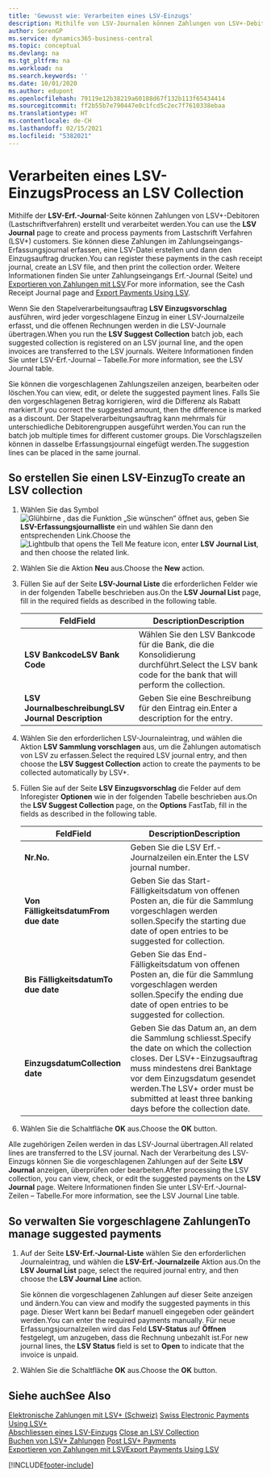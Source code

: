 ```yaml
---
title: 'Gewusst wie: Verarbeiten eines LSV-Einzugs'
description: Mithilfe von LSV-Journalen können Zahlungen von LSV+-Debitoren (Lastschriftverfahren) erstellt und verarbeitet werden. Sie können diese Zahlungen im Zahlungseingangs-Erfassungsjournal erfassen, eine LSV-Datei erstellen und dann den Einzugsauftrag drucken.
author: SorenGP
ms.service: dynamics365-business-central
ms.topic: conceptual
ms.devlang: na
ms.tgt_pltfrm: na
ms.workload: na
ms.search.keywords: ''
ms.date: 10/01/2020
ms.author: edupont
ms.openlocfilehash: 79119e12b38219a60188d67f132b113f65434414
ms.sourcegitcommit: ff2b55b7e790447e0c1fcd5c2ec7f7610338ebaa
ms.translationtype: HT
ms.contentlocale: de-CH
ms.lasthandoff: 02/15/2021
ms.locfileid: "5382021"
---
```

# <a name="process-an-lsv-collection"></a><span data-ttu-id="0f11d-104">Verarbeiten eines LSV-Einzugs</span><span class="sxs-lookup"><span data-stu-id="0f11d-104">Process an LSV Collection</span></span>
<span data-ttu-id="0f11d-105">Mithilfe der **LSV-Erf.-Journal**-Seite können Zahlungen von LSV+-Debitoren (Lastschriftverfahren) erstellt und verarbeitet werden.</span><span class="sxs-lookup"><span data-stu-id="0f11d-105">You can use the **LSV Journal** page to create and process payments from Lastschrift Verfahren (LSV+) customers.</span></span> <span data-ttu-id="0f11d-106">Sie können diese Zahlungen im Zahlungseingangs-Erfassungsjournal erfassen, eine LSV-Datei erstellen und dann den Einzugsauftrag drucken.</span><span class="sxs-lookup"><span data-stu-id="0f11d-106">You can register these payments in the cash receipt journal, create an LSV file, and then print the collection order.</span></span> <span data-ttu-id="0f11d-107">Weitere Informationen finden Sie unter Zahlungseingangs Erf.-Journal (Seite) und [Exportieren von Zahlungen mit LSV](how-to-export-payments-using-lsv.md).</span><span class="sxs-lookup"><span data-stu-id="0f11d-107">For more information, see the Cash Receipt Journal page and [Export Payments Using LSV](how-to-export-payments-using-lsv.md).</span></span>  

<span data-ttu-id="0f11d-108">Wenn Sie den Stapelverarbeitungsauftrag **LSV Einzugsvorschlag** ausführen, wird jeder vorgeschlagene Einzug in einer LSV-Journalzeile erfasst, und die offenen Rechnungen werden in die LSV-Journale übertragen.</span><span class="sxs-lookup"><span data-stu-id="0f11d-108">When you run the **LSV Suggest Collection** batch job, each suggested collection is registered on an LSV journal line, and the open invoices are transferred to the LSV journals.</span></span> <span data-ttu-id="0f11d-109">Weitere Informationen finden Sie unter LSV-Erf.-Journal – Tabelle.</span><span class="sxs-lookup"><span data-stu-id="0f11d-109">For more information, see the LSV Journal table.</span></span>  

<span data-ttu-id="0f11d-110">Sie können die vorgeschlagenen Zahlungszeilen anzeigen, bearbeiten oder löschen.</span><span class="sxs-lookup"><span data-stu-id="0f11d-110">You can view, edit, or delete the suggested payment lines.</span></span> <span data-ttu-id="0f11d-111">Falls Sie den vorgeschlagenen Betrag korrigieren, wird die Differenz als Rabatt markiert.</span><span class="sxs-lookup"><span data-stu-id="0f11d-111">If you correct the suggested amount, then the difference is marked as a discount.</span></span> <span data-ttu-id="0f11d-112">Der Stapelverarbeitungsauftrag kann mehrmals für unterschiedliche Debitorengruppen ausgeführt werden.</span><span class="sxs-lookup"><span data-stu-id="0f11d-112">You can run the batch job multiple times for different customer groups.</span></span> <span data-ttu-id="0f11d-113">Die Vorschlagszeilen können in dasselbe Erfassungsjournal eingefügt werden.</span><span class="sxs-lookup"><span data-stu-id="0f11d-113">The suggestion lines can be placed in the same journal.</span></span>  

## <a name="to-create-an-lsv-collection"></a><span data-ttu-id="0f11d-114">So erstellen Sie einen LSV-Einzug</span><span class="sxs-lookup"><span data-stu-id="0f11d-114">To create an LSV collection</span></span>  

1.  <span data-ttu-id="0f11d-115">Wählen Sie das Symbol ![Glühbirne , das die Funktion „Sie wünschen“ öffnet](../../media/ui-search/search_small.png "Tell me-Funktion") aus, geben Sie **LSV-Erfassungsjournalliste** ein und wählen Sie dann den entsprechenden Link.</span><span class="sxs-lookup"><span data-stu-id="0f11d-115">Choose the ![Lightbulb that opens the Tell Me feature](../../media/ui-search/search_small.png "Tell me what you want to do") icon, enter **LSV Journal List**, and then choose the related link.</span></span>  
2.  <span data-ttu-id="0f11d-116">Wählen Sie die Aktion **Neu** aus.</span><span class="sxs-lookup"><span data-stu-id="0f11d-116">Choose the **New** action.</span></span>  
3.  <span data-ttu-id="0f11d-117">Füllen Sie auf der Seite **LSV-Journal Liste** die erforderlichen Felder wie in der folgenden Tabelle beschrieben aus.</span><span class="sxs-lookup"><span data-stu-id="0f11d-117">On the **LSV Journal List** page, fill in the required fields as described in the following table.</span></span>  

    |<span data-ttu-id="0f11d-118">Feld</span><span class="sxs-lookup"><span data-stu-id="0f11d-118">Field</span></span>|<span data-ttu-id="0f11d-119">Description</span><span class="sxs-lookup"><span data-stu-id="0f11d-119">Description</span></span>|  
    |---------------------------------|---------------------------------------|  
    |<span data-ttu-id="0f11d-120">**LSV Bankcode**</span><span class="sxs-lookup"><span data-stu-id="0f11d-120">**LSV Bank Code**</span></span>|<span data-ttu-id="0f11d-121">Wählen Sie den LSV Bankcode für die Bank, die die Konsolidierung durchführt.</span><span class="sxs-lookup"><span data-stu-id="0f11d-121">Select the LSV bank code for the bank that will perform the collection.</span></span>|  
    |<span data-ttu-id="0f11d-122">**LSV Journalbeschreibung**</span><span class="sxs-lookup"><span data-stu-id="0f11d-122">**LSV Journal Description**</span></span>|<span data-ttu-id="0f11d-123">Geben Sie eine Beschreibung für den Eintrag ein.</span><span class="sxs-lookup"><span data-stu-id="0f11d-123">Enter a description for the entry.</span></span>|

4.  <span data-ttu-id="0f11d-124">Wählen Sie den erforderlichen LSV-Journaleintrag, und wählen die Aktion **LSV Sammlung vorschlagen** aus, um die Zahlungen automatisch von LSV zu erfassen.</span><span class="sxs-lookup"><span data-stu-id="0f11d-124">Select the required LSV journal entry, and then choose the **LSV Suggest Collection** action to create the payments to be collected automatically by LSV+.</span></span>  
5.  <span data-ttu-id="0f11d-125">Füllen Sie auf der Seite **LSV Einzugsvorschlag** die Felder auf dem Inforegister **Optionen** wie in der folgenden Tabelle beschrieben aus.</span><span class="sxs-lookup"><span data-stu-id="0f11d-125">On the **LSV Suggest Collection** page, on the **Options** FastTab, fill in the fields as described in the following table.</span></span>  

    |<span data-ttu-id="0f11d-126">Feld</span><span class="sxs-lookup"><span data-stu-id="0f11d-126">Field</span></span>|<span data-ttu-id="0f11d-127">Description</span><span class="sxs-lookup"><span data-stu-id="0f11d-127">Description</span></span>|  
    |---------------------------------|---------------------------------------|  
    |<span data-ttu-id="0f11d-128">**Nr.**</span><span class="sxs-lookup"><span data-stu-id="0f11d-128">**No.**</span></span>|<span data-ttu-id="0f11d-129">Geben Sie die LSV Erf.-Journalzeilen ein.</span><span class="sxs-lookup"><span data-stu-id="0f11d-129">Enter the LSV journal number.</span></span>|  
    |<span data-ttu-id="0f11d-130">**Von Fälligkeitsdatum**</span><span class="sxs-lookup"><span data-stu-id="0f11d-130">**From due date**</span></span>|<span data-ttu-id="0f11d-131">Geben Sie das Start- Fälligkeitsdatum von offenen Posten an, die für die Sammlung vorgeschlagen werden sollen.</span><span class="sxs-lookup"><span data-stu-id="0f11d-131">Specify the starting due date of open entries to be suggested for collection.</span></span>|  
    |<span data-ttu-id="0f11d-132">**Bis Fälligkeitsdatum**</span><span class="sxs-lookup"><span data-stu-id="0f11d-132">**To due date**</span></span>|<span data-ttu-id="0f11d-133">Geben Sie das End- Fälligkeitsdatum von offenen Posten an, die für die Sammlung vorgeschlagen werden sollen.</span><span class="sxs-lookup"><span data-stu-id="0f11d-133">Specify the ending due date of open entries to be suggested for collection.</span></span>|  
    |<span data-ttu-id="0f11d-134">**Einzugsdatum**</span><span class="sxs-lookup"><span data-stu-id="0f11d-134">**Collection date**</span></span>|<span data-ttu-id="0f11d-135">Geben Sie das Datum an, an dem die Sammlung schliesst.</span><span class="sxs-lookup"><span data-stu-id="0f11d-135">Specify the date on which the collection closes.</span></span> <span data-ttu-id="0f11d-136">Der LSV+-Einzugsauftrag muss mindestens drei Banktage vor dem Einzugsdatum gesendet werden.</span><span class="sxs-lookup"><span data-stu-id="0f11d-136">The LSV+ order must be submitted at least three banking days before the collection date.</span></span>|  

6.  <span data-ttu-id="0f11d-137">Wählen Sie die Schaltfläche **OK** aus.</span><span class="sxs-lookup"><span data-stu-id="0f11d-137">Choose the **OK** button.</span></span>  

<span data-ttu-id="0f11d-138">Alle zugehörigen Zeilen werden in das LSV-Journal übertragen.</span><span class="sxs-lookup"><span data-stu-id="0f11d-138">All related lines are transferred to the LSV journal.</span></span> <span data-ttu-id="0f11d-139">Nach der Verarbeitung des LSV-Einzugs können Sie die vorgeschlagenen Zahlungen auf der Seite **LSV Journal** anzeigen, überprüfen oder bearbeiten.</span><span class="sxs-lookup"><span data-stu-id="0f11d-139">After processing the LSV collection, you can view, check, or edit the suggested payments on the **LSV Journal** page.</span></span> <span data-ttu-id="0f11d-140">Weitere Informationen finden Sie unter LSV-Erf.-Journal-Zeilen – Tabelle.</span><span class="sxs-lookup"><span data-stu-id="0f11d-140">For more information, see the LSV Journal Line table.</span></span>  

## <a name="to-manage-suggested-payments"></a><span data-ttu-id="0f11d-141">So verwalten Sie vorgeschlagene Zahlungen</span><span class="sxs-lookup"><span data-stu-id="0f11d-141">To manage suggested payments</span></span>  

1.  <span data-ttu-id="0f11d-142">Auf der Seite **LSV-Erf.-Journal-Liste** wählen Sie den erforderlichen Journaleintrag, und wählen die **LSV-Erf.-Journalzeile** Aktion aus.</span><span class="sxs-lookup"><span data-stu-id="0f11d-142">On the **LSV Journal List** page, select the required journal entry, and then choose the **LSV Journal Line** action.</span></span>  

    <span data-ttu-id="0f11d-143">Sie können die vorgeschlagenen Zahlungen auf dieser Seite anzeigen und ändern.</span><span class="sxs-lookup"><span data-stu-id="0f11d-143">You can view and modify the suggested payments in this page.</span></span> <span data-ttu-id="0f11d-144">Dieser Wert kann bei Bedarf manuell eingegeben oder geändert werden.</span><span class="sxs-lookup"><span data-stu-id="0f11d-144">You can enter the required payments manually.</span></span> <span data-ttu-id="0f11d-145">Für neue Erfassungsjournalzeilen wird das Feld **LSV-Status** auf **Öffnen** festgelegt, um anzugeben, dass die Rechnung unbezahlt ist.</span><span class="sxs-lookup"><span data-stu-id="0f11d-145">For new journal lines, the **LSV Status** field is set to **Open** to indicate that the invoice is unpaid.</span></span>  

3.  <span data-ttu-id="0f11d-146">Wählen Sie die Schaltfläche **OK** aus.</span><span class="sxs-lookup"><span data-stu-id="0f11d-146">Choose the **OK** button.</span></span>  

## <a name="see-also"></a><span data-ttu-id="0f11d-147">Siehe auch</span><span class="sxs-lookup"><span data-stu-id="0f11d-147">See Also</span></span>  
 <span data-ttu-id="0f11d-148">[Elektronische Zahlungen mit LSV+ (Schweiz)](swiss-electronic-payments-using-lsv-.md) </span><span class="sxs-lookup"><span data-stu-id="0f11d-148">[Swiss Electronic Payments Using LSV+](swiss-electronic-payments-using-lsv-.md) </span></span>  
 <span data-ttu-id="0f11d-149">[Abschliessen eines LSV-Einzugs](how-to-close-an-lsv-collection.md) </span><span class="sxs-lookup"><span data-stu-id="0f11d-149">[Close an LSV Collection](how-to-close-an-lsv-collection.md) </span></span>  
 <span data-ttu-id="0f11d-150">[Buchen von LSV+ Zahlungen](how-to-post-lsv-payments.md) </span><span class="sxs-lookup"><span data-stu-id="0f11d-150">[Post LSV+ Payments](how-to-post-lsv-payments.md) </span></span>  
 [<span data-ttu-id="0f11d-151">Exportieren von Zahlungen mit LSV</span><span class="sxs-lookup"><span data-stu-id="0f11d-151">Export Payments Using LSV</span></span>](how-to-export-payments-using-lsv.md)


[!INCLUDE[footer-include](../../includes/footer-banner.md)]